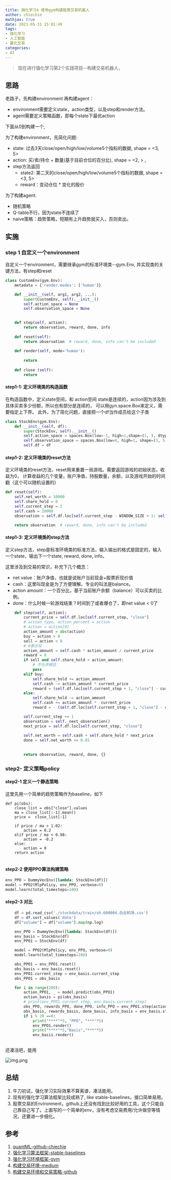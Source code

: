```yaml
---
title: 强化学习4 使用gym构建股票交易机器人
author: chiechie
mathjax: true
date: 2021-05-31 15:01:49
tags:
- 强化学习
- 人工智能
- 量化交易
categories:
- AI
---
```


> 现在进行强化学习第2个实践项目--构建交易机器人，

## 思路

老路子，先构建environment 再构建agent：

- environment需要定义state，action类型，以及step和render方法。
- agent需要定义策略函数，即每个state下最优action

下面从0到构建一个, 

为了构建environment，先简化问题:

- state: 过去3天close/open/high/low/volume5个指标的数据, shape = <3, 5>
- action: 买/卖/持仓 + 数量(基于目前仓位的百分比), shape = <2, > ,
- step方法返回
    - state2: 第二天的close/open/high/low/volume5个指标的数据, shape = <3, 5>
    - reward：变动仓位 * 变化的股价

为了构建agent:

- 随机策略
- Q-table不行，因为state不连续了
- naive策略：趋势策略，短期有上升趋势就买入，否则卖出。


## 实施

### step 1 自定义一个environment

自定义一个environment，需要继承gym的标准环境类--gym.Env, 并实现类的关键方法，有step和reset

```python
class CustomEnv(gym.Env):
    metadata = {'render.modes': ['human']}

    def __init__(self, arg1, arg2, ...):
        super(CustomEnv, self).__init__()
        self.action_space = None
        self.observation_space = None
                                       

    def step(self, action):                                               
        return observation, reward, done, info
    
    def reset(self):
        return observation  # reward, done, info can't be included
    
    def render(self, mode='human'):
                                       
        return
    
    def close (self):
        return 


```

#### step1-1: 定义环境类的构造函数

在构造函数中，定义state空间，和 action空间
state是连续的，action因为涉及到具体买卖多少份额，所以也有部分是连续的，
可以用gyn.space.Box来定义，需要指定上下界。 此外，为了简化问题，直接把一个df当作成员给这个子类

```python
class StockEnv(gym.Env):
    def __init__(self, df):
        super(StockEnv, self).__init__()
        self.action_space = spaces.Box(low=-1, high=1,shape=(1, ), dtype=np.float16)
        self.observation_space = spaces.Box(low=0, high=1, shape=(3, 5), dtype=np.float16)
        self.df = df
```


#### step1-2: 定义环境类的reset方法

定义环境类的reset方法，reset用来重置一局游戏。需要返回游戏的初始状态，收益为0，
计算收益的几个变量，账户净值，持股数量，余额，以及游戏开始的时间戳（这个可以随机设置的）



```python
def reset(self):
    self.net_worth = 10000
    self.share_hold = 0
    self.current_step = 2
    self.cash = 10000
    observation = self.df.loc[self.current_step - WINDOW_SIZE + 1: self.current_step,  ["open", "close", "high", "low", "volume"]]

    return observation  # reward, done, info can't be included

```

#### step1-3: 定义环境类的step方法

定义step方法，step是标准环境类的标准方法，输入输出的格式是固定的，输入一个state，输出下一个state, reward, done, info。

这里涉及到交易的常识，补充下几个概念：

- net value：账户净值，也就是说账户当前现金+股票折现价值
- cash：这里叫现金是为了方便理解。专业的叫法是balance。
- action amount：一个百分比，基于当前账户余额（balance）可以买卖的比例。 
- done：什么时候一轮游戏结束？时间到了或者爆仓了，即net value < 0了

```python
    def step(self, action):
        current_price = self.df.loc[self.current_step, "close"]
        # action_type, action_percent = action
        # action = action[0]
        action_amount = abs(action)
        buy = action > 0
        sell = action < 0
        # 0表示买     
        action_amount = self.cash * action_amount / current_price
        reward = 0
        if sell and self.share_hold < action_amount:
            # 不允许做空
            pass
        elif buy:
            self.share_hold += action_amount
            self.cash -= action_amount * current_price
            reward = (self.df.loc[self.current_step + 1, "close"] - current_price) * action_amount
        else:
            self.share_hold -= action_amount
            self.cash += action_amount *  current_price
            reward = - (self.df.loc[self.current_step + 1, "close"] - current_price) * action_amount

        self.current_step += 1
        observation = self._next_observation()
        next_price = self.df.loc[self.current_step, "close"]
                                       
        self.net_worth = self.cash + self.share_hold * next_price
        done = self.net_worth <= 0.01
                                             
                                               
        return observation, reward, done, {}
```

### step2- 定义策略policy

#### step2-1 定义一个静态策略

这里先用一个简单的趋势策略作为baseline，如下

```
def pi(obs):
    close_list = obs["close"].values
    ma = close_list[:-1].mean()
    price =  close_list[-1]

    if price / ma > 1.02:
        action = 0.2
    elif price / ma < 0.98:
        action = -0.2
    else:
        action = 0
    return action
    
```

#### step2-2 使用PPO算法构建策略

```python
env_PPO = DummyVecEnv([lambda: StockEnv(df)])
model = PPO2(MlpPolicy, env_PPO, verbose=0)
model.learn(total_timesteps=100)
```
#### step2-3 对比

```python
    df = pd.read_csv('./stockdata/train/sh.600004.白云机场.csv')
    df = df.sort_values('date')
    df["volume"] = df["volume"].map(np.log)

    env_PPO = DummyVecEnv([lambda: StockEnv(df)])
    env_basis = StockEnv(df)
    env_PPO1 = StockEnv(df)

    model = PPO2(MlpPolicy, env_PPO, verbose=0)
    model.learn(total_timesteps=100)

    obs_PPO1 = env_PPO1.reset()
    obs_basis = env_basis.reset()
    env_PPO1.current_step = env_basis.current_step
    obs_PPO1 = obs_basis

    for i in range(200):
        action_PPO1, _ = model.predict(obs_PPO1)
        action_basis = pi(obs_basis)
        # print(env_PPO1.current_step, env_basis.current_step)
        obs_PPO, rewards_PPO, done_PPO, info_PPO = env_PPO1.step(action_PPO1)
        obs_basis, rewards_basis, done_basis, info_basis = env_basis.step(action_basis)
        if i % 20 ==0:
            print("****"*5, "PPO", "***"*5)
            env_PPO1.render()
            print("****"*5,"Basis","***"*5)
            env_basis.render()
            
```

还凑活吧，能用

![img.png](img.png)

## 总结

1. 牛刀初试，强化学习实际效果不算离谱，凑活能用。
2. 现有的强化学习算法框架比较成熟了, like stable-baselines，接口简单易用。
3. 股票交易的Environment，github上还没有找到比较好用的工具，这个只能自己靠自己写了。上面写的一个简单的env，没有考虑交易费用/允许做空等情况，还要进一步细化。


## 参考

1. [quantML-github-chiechie](https://github.com/chiechie/quantML/blob/master/gym_rl.py)
2. [强化学习算法框架-stable-baselines](https://github.com/hill-a/stable-baselines)
3. [强化学习环境框架-gym](https://www.oreilly.com/radar/introduction-to-reinforcement-learning-and-openai-gym/)
4. [构建交易环境-medium](https://towardsdatascience.com/creating-a-custom-openai-gym-environment-for-stock-trading-be532be3910e)
5. [构建交易环境和交易策略-github](https://github.com/wangshub/RL-Stock)
